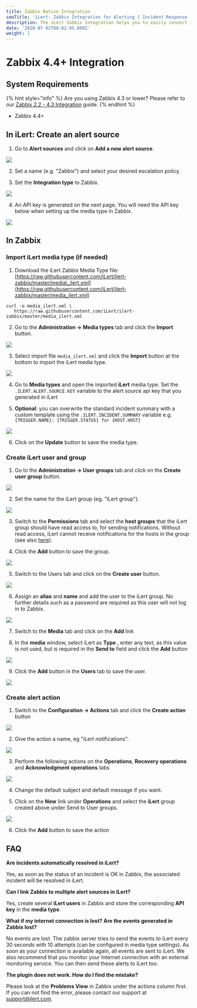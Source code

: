 ```yaml
---
title: Zabbix Native Integration
seoTitle: 'iLert: Zabbix Integration for Alerting | Incident Response | Uptime'
description: The iLert Zabbix Integration helps you to easily connect iLert with Zabbix.
date: '2020-07-02T08:02:05.000Z'
weight: 1
---
```


# Zabbix 4.4+ Integration

## System Requirements <a id="requirements"></a>

{% hint style="info" %}
Are you using Zabbix 4.3 or lower? Please refer to our  [Zabbix 2.2 - 4.3 Integration](script.md) guide.
{% endhint %}

* Zabbix 4.4+

## In iLert: Create an alert source <a id="create-alarm-source"></a>

1. Go to **Alert sources** and click on **Add a new alert source**.

![](../../.gitbook/assets/zbn1.png)

2. Set a name \(e.g. "Zabbix"\) and select your desired escalation policy.

3. Set the **Integration type** to Zabbix.

![](../../.gitbook/assets/zbn2.png)

4. An API key is generated on the next page. You will need the API key below when setting up the media type in Zabbix.

![](../../.gitbook/assets/zbn3.png)

## In Zabbix <a id="zabbix"></a>

### Import iLert media type \(if needed\)

1. Download the iLert Zabbix Media Type file: [https://raw.githubusercontent.com/iLert/ilert-zabbix/master/media\_ilert.xml](https://raw.githubusercontent.com/iLert/ilert-zabbix/master/media_ilert.xml)

```text
curl -o media_ilert.xml \
   https://raw.githubusercontent.com/iLert/ilert-zabbix/master/media_ilert.xml
```

2. Go to the **Administration → Media types** tab and click the **Import** button.

![](../../.gitbook/assets/zbn4.png)

3. Select import file `media_ilert.xml` and click the **Import** button at the bottom to import the iLert media type.

![](../../.gitbook/assets/zbn5.png)

4. Go to **Media types** and open the imported **iLert** media type. Set the `.ILERT.ALERT.SOURCE.KEY` variable to the alert source api key that you generated in iLert

5. **Optional**: you can overwrite the standard incident summary with a custom template using the `.ILERT.INCIDENT.SUMMARY` variable e.g. `{TRIGGER.NAME}: {TRIGGER.STATUS} for {HOST.HOST}`

![](../../.gitbook/assets/zbn6.png)

6. Click on the **Update** button to save the media type.

### Create iLert user and group

1. Go to the **Administration → User groups** tab and click on the **Create user group** button.

![](../../.gitbook/assets/zbn7.png)

2. Set the name for the iLert group \(eg. "iLert group"\).

![](../../.gitbook/assets/zbn8.png)

3. Switch to the **Permissions** tab and select the **host groups** that the iLert group should have read access to, for sending notifications. Without read access, iLert cannot receive notifications for the hosts in the group \(see also [here](https://www.zabbix.com/documentation/4.4/manual/quickstart/notification)\).

4. Click the **Add** button to save the group.

![](../../.gitbook/assets/zbn9.png)

5. Switch to the Users tab and click on the **Create user** button.

![](../../.gitbook/assets/zbn10.png)

6. Assign an **alias** and **name** and add the user to the iLert group. No further details such as a password are required as this user will not log in to Zabbix.

![](../../.gitbook/assets/zbn11.png)

7. Switch to the **Media** tab and click on the **Add** link

8. In the **media** window, select iLert as **Type** , enter any text, as this value is not used, but is required in the **Send to** field and click the **Add** button

![](../../.gitbook/assets/zbn12.png)

9. Click the **Add** button in the **Users** tab to save the user.

![](../../.gitbook/assets/zbn13.png)

### Create alert action

1. Switch to the **Configuration → Actions** tab and click the **Create action** button

![](../../.gitbook/assets/zbn14.png)

2. Give the action a name, eg "iLert notifications".

![](../../.gitbook/assets/zbn15.png)

3. Perform the following actions on the **Operations**, **Recovery operations** and **Acknowledgment operations** tabs

![](../../.gitbook/assets/zbn16.png)

4. Change the default subject and default message if you want.

5. Click on the **New** link under **Operations** and select the **iLert** group created above under Send to User groups.

![](../../.gitbook/assets/zbn17.png)

6. Click the **Add** button to save the action

## FAQ <a id="faq"></a>

**Are incidents automatically resolved in iLert?**

Yes, as soon as the status of an incident is OK in Zabbix, the associated incident will be resolved in iLert.

**Can I link Zabbix to multiple alert sources in iLert?**

Yes, create several **iLert users** in Zabbix and store the corresponding **API key** in the **media type**.

**What if my internet connection is lost? Are the events generated in Zabbix lost?**

No events are lost. The zabbix server tries to send the events to iLert every 30 seconds with 10 attempts \(can be configured in media type settings\). As soon as your connection is available again, all events are sent to iLert. We also recommend that you monitor your Internet connection with an external monitoring service. You can then send these alerts to iLert too.

**The plugin does not work. How do I find the mistake?**

Please look at the **Problems View** in Zabbix under the actions column first. If you can not find the error, please contact our support at [support@ilert.com](mailto:support@ilert.com).

